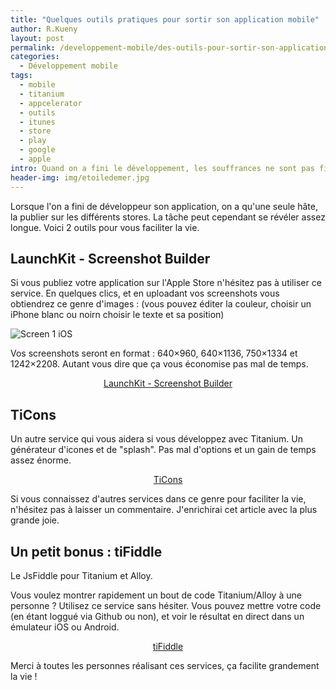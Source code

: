 ```yaml
---
title: "Quelques outils pratiques pour sortir son application mobile"
author: R.Kueny
layout: post
permalink: /developpement-mobile/des-outils-pour-sortir-son-application-mobile
categories:
  - Développement mobile
tags:
  - mobile
  - titanium
  - appcelerator
  - outils
  - itunes
  - store
  - play
  - google
  - apple
intro: Quand on a fini le développement, les souffrances ne sont pas finies ! Il faut encore soumettre son application, et ce n'est pas de tout repos. Voici quelques outils pour vous aider.
header-img: img/etoiledemer.jpg
---
```


Lorsque l'on a fini de développeur son application, on a qu'une seule hâte, la publier sur les différents stores. La tâche peut cependant se révéler assez longue. Voici 2 outils pour vous faciliter la vie.

## LaunchKit - Screenshot Builder

Si vous publiez votre application sur l'Apple Store n'hésitez pas à utiliser ce service. En quelques clics, et en uploadant vos screenshots vous obtiendrez ce genre d'images : (vous pouvez éditer la couleur, choisir un iPhone blanc ou noirn choisir le texte et sa position)

<img src="{{ site.url }}/img/ios/screen1.jpg" alt="Screen 1 iOS" style="margin:0 auto" />

Vos screenshots seront en format : 640×960, 640×1136, 750×1334 et 1242×2208. Autant vous dire que ça vous économise pas mal de temps.

<p style="text-align:center;"><a href="https://launchkit.io/screenshots/">LaunchKit - Screenshot Builder</a></p>

## TiCons

Un autre service qui vous aidera si vous développez avec Titanium. Un générateur d'icones et de "splash". 
Pas mal d'options et un gain de temps assez énorme.

<p style="text-align:center;"><a href="http://ticons.fokkezb.nl/">TiCons</a></p>

Si vous connaissez d'autres services dans ce genre pour faciliter la vie, n'hésitez pas à laisser un commentaire. J'enrichirai cet article avec la plus grande joie.

## Un petit bonus : tiFiddle

Le JsFiddle pour Titanium et Alloy.

Vous voulez montrer rapidement un bout de code Titanium/Alloy à une personne ? Utilisez ce service sans hésiter.
Vous pouvez mettre votre code (en étant loggué via Github ou non), et voir le résultat en direct dans un émulateur iOS ou Android.

<p style="text-align:center;"><a href="http://tifiddle.com/">tiFiddle</a></p>

Merci à toutes les personnes réalisant ces services, ça facilite grandement la vie !
